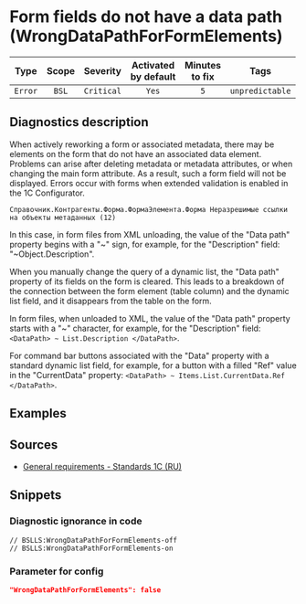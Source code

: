 # Form fields do not have a data path (WrongDataPathForFormElements)

|  Type   | Scope |  Severity  | Activated<br>by default | Minutes<br> to fix |      Tags       |
|:-------:|:-----:|:----------:|:-----------------------------:|:------------------------:|:---------------:|
| `Error` | `BSL` | `Critical` |             `Yes`             |           `5`            | `unpredictable` |

<!-- Блоки выше заполняются автоматически, не трогать -->
## Diagnostics description
<!-- Описание диагностики заполняется вручную. Необходимо понятным языком описать смысл и схему работу -->
When actively reworking a form or associated metadata, there may be elements on the form that do not have an associated data element. Problems can arise after deleting metadata or metadata attributes, or when changing the main form attribute. As a result, such a form field will not be displayed. Errors occur with forms when extended validation is enabled in the 1C Configurator.
```
Справочник.Контрагенты.Форма.ФормаЭлемента.Форма Неразрешимые ссылки на объекты метаданных (12)
```
In this case, in form files from XML unloading, the value of the "Data path" property begins with a "~" sign, for example, for the "Description" field: "<DataPath>~Object.Description</DataPath>".

When you manually change the query of a dynamic list, the "Data path" property of its fields on the form is cleared. This leads to a breakdown of the connection between the form element (table column) and the dynamic list field, and it disappears from the table on the form.

In form files, when unloaded to XML, the value of the "Data path" property starts with a "~" character, for example, for the "Description" field: `<DataPath> ~ List.Description </DataPath>`.

For command bar buttons associated with the "Data" property with a standard dynamic list field, for example, for a button with a filled "Ref" value in the "CurrentData" property: `<DataPath> ~ Items.List.CurrentData.Ref </DataPath>`.

## Examples
<!-- В данном разделе приводятся примеры, на которые диагностика срабатывает, а также можно привести пример, как можно исправить ситуацию -->

## Sources
<!-- Необходимо указывать ссылки на все источники, из которых почерпнута информация для создания диагностики -->
<!-- Примеры источников

* Источник: [Стандарт: Тексты модулей](https://its.1c.ru/db/v8std#content:456:hdoc)
* Полезная информация: [Отказ от использования модальных окон](https://its.1c.ru/db/metod8dev#content:5272:hdoc)
* Источник: [Cognitive complexity, ver. 1.4](https://www.sonarsource.com/docs/CognitiveComplexity.pdf) -->
- [General requirements - Standards 1C (RU)](https://its.1c.ru/db/v8std#content:467:hdoc)

## Snippets

<!-- Блоки ниже заполняются автоматически, не трогать -->
### Diagnostic ignorance in code

```bsl
// BSLLS:WrongDataPathForFormElements-off
// BSLLS:WrongDataPathForFormElements-on
```

### Parameter for config

```json
"WrongDataPathForFormElements": false
```
